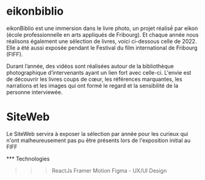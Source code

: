# eikonbiblio

eikonBiblio est une immersion dans le livre photo, un projet réalisé́ par eikon (école professionnelle en arts appliqués de Fribourg). Et chaque année nous réalisons également une sélection de livres, voici ci-dessous celle de 2022. Elle a été aussi exposée pendant le Festival du film international de Fribourg (FIFF). 

Durant l’année, des vidéos sont réalisées autour de la bibliothèque photographique d’intervenants ayant un lien fort avec celle-ci. L'envie est de découvrir les livres coups de cœur, les références marquantes, les narrations et les images qui ont formé le regard et la sensibilité de la personne interviewée.  

# SiteWeb

Le SiteWeb servira à exposer la sélection par année pour les curieux qui n'ont malheureusement pas pu être présents lors de l'exposition initial au FIFF

*** Technologies

>>> ReactJs
>>> Framer Motion
>>> Figma - UX/UI Design
